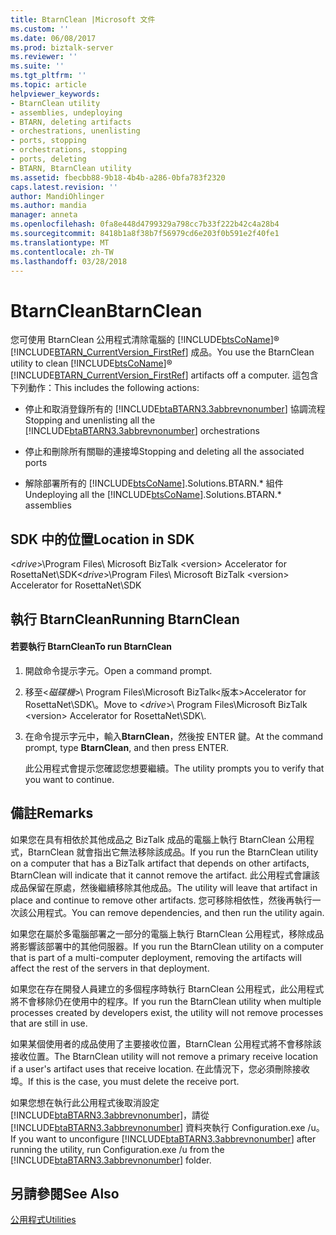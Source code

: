 ```yaml
---
title: BtarnClean |Microsoft 文件
ms.custom: ''
ms.date: 06/08/2017
ms.prod: biztalk-server
ms.reviewer: ''
ms.suite: ''
ms.tgt_pltfrm: ''
ms.topic: article
helpviewer_keywords:
- BtarnClean utility
- assemblies, undeploying
- BTARN, deleting artifacts
- orchestrations, unenlisting
- ports, stopping
- orchestrations, stopping
- ports, deleting
- BTARN, BtarnClean utility
ms.assetid: fbecbb88-9b18-4b4b-a286-0bfa783f2320
caps.latest.revision: ''
author: MandiOhlinger
ms.author: mandia
manager: anneta
ms.openlocfilehash: 0fa8e448d4799329a798cc7b33f222b42c4a28b4
ms.sourcegitcommit: 8418b1a8f38b7f56979cd6e203f0b591e2f40fe1
ms.translationtype: MT
ms.contentlocale: zh-TW
ms.lasthandoff: 03/28/2018
---
```

# <a name="btarnclean"></a><span data-ttu-id="4709a-102">BtarnClean</span><span class="sxs-lookup"><span data-stu-id="4709a-102">BtarnClean</span></span>
<span data-ttu-id="4709a-103">您可使用 BtarnClean 公用程式清除電腦的 [!INCLUDE[btsCoName](../../includes/btsconame-md.md)]® [!INCLUDE[BTARN_CurrentVersion_FirstRef](../../includes/btarn-currentversion-firstref-md.md)] 成品。</span><span class="sxs-lookup"><span data-stu-id="4709a-103">You use the BtarnClean utility to clean [!INCLUDE[btsCoName](../../includes/btsconame-md.md)]® [!INCLUDE[BTARN_CurrentVersion_FirstRef](../../includes/btarn-currentversion-firstref-md.md)] artifacts off a computer.</span></span> <span data-ttu-id="4709a-104">這包含下列動作：</span><span class="sxs-lookup"><span data-stu-id="4709a-104">This includes the following actions:</span></span>  
  
-   <span data-ttu-id="4709a-105">停止和取消登錄所有的 [!INCLUDE[btaBTARN3.3abbrevnonumber](../../includes/btabtarn3-3abbrevnonumber-md.md)] 協調流程</span><span class="sxs-lookup"><span data-stu-id="4709a-105">Stopping and unenlisting all the [!INCLUDE[btaBTARN3.3abbrevnonumber](../../includes/btabtarn3-3abbrevnonumber-md.md)] orchestrations</span></span>  
  
-   <span data-ttu-id="4709a-106">停止和刪除所有關聯的連接埠</span><span class="sxs-lookup"><span data-stu-id="4709a-106">Stopping and deleting all the associated ports</span></span>  
  
-   <span data-ttu-id="4709a-107">解除部署所有的 [!INCLUDE[btsCoName](../../includes/btsconame-md.md)].Solutions.BTARN.\* 組件</span><span class="sxs-lookup"><span data-stu-id="4709a-107">Undeploying all the [!INCLUDE[btsCoName](../../includes/btsconame-md.md)].Solutions.BTARN.\* assemblies</span></span>  
  
## <a name="location-in-sdk"></a><span data-ttu-id="4709a-108">SDK 中的位置</span><span class="sxs-lookup"><span data-stu-id="4709a-108">Location in SDK</span></span>  
 <span data-ttu-id="4709a-109">\<*drive*\>\Program Files\ Microsoft BizTalk \<version\> Accelerator for RosettaNet\SDK</span><span class="sxs-lookup"><span data-stu-id="4709a-109">\<*drive*\>\Program Files\ Microsoft BizTalk \<version\> Accelerator for RosettaNet\SDK</span></span>  
  
## <a name="running-btarnclean"></a><span data-ttu-id="4709a-110">執行 BtarnClean</span><span class="sxs-lookup"><span data-stu-id="4709a-110">Running BtarnClean</span></span>  
  
#### <a name="to-run-btarnclean"></a><span data-ttu-id="4709a-111">若要執行 BtarnClean</span><span class="sxs-lookup"><span data-stu-id="4709a-111">To run BtarnClean</span></span>  
  
1.  <span data-ttu-id="4709a-112">開啟命令提示字元。</span><span class="sxs-lookup"><span data-stu-id="4709a-112">Open a command prompt.</span></span>  
  
2.  <span data-ttu-id="4709a-113">移至\<*磁碟機*\>\ Program Files\Microsoft BizTalk\<版本\>Accelerator for RosettaNet\SDK\\。</span><span class="sxs-lookup"><span data-stu-id="4709a-113">Move to \<*drive*\>\ Program Files\Microsoft BizTalk \<version\> Accelerator for RosettaNet\SDK\\.</span></span>  
  
3.  <span data-ttu-id="4709a-114">在命令提示字元中，輸入**BtarnClean**，然後按 ENTER 鍵。</span><span class="sxs-lookup"><span data-stu-id="4709a-114">At the command prompt, type **BtarnClean**, and then press ENTER.</span></span>  
  
     <span data-ttu-id="4709a-115">此公用程式會提示您確認您想要繼續。</span><span class="sxs-lookup"><span data-stu-id="4709a-115">The utility prompts you to verify that you want to continue.</span></span>  
  
## <a name="remarks"></a><span data-ttu-id="4709a-116">備註</span><span class="sxs-lookup"><span data-stu-id="4709a-116">Remarks</span></span>  
 <span data-ttu-id="4709a-117">如果您在具有相依於其他成品之 BizTalk 成品的電腦上執行 BtarnClean 公用程式，BtarnClean 就會指出它無法移除該成品。</span><span class="sxs-lookup"><span data-stu-id="4709a-117">If you run the BtarnClean utility on a computer that has a BizTalk artifact that depends on other artifacts, BtarnClean will indicate that it cannot remove the artifact.</span></span> <span data-ttu-id="4709a-118">此公用程式會讓該成品保留在原處，然後繼續移除其他成品。</span><span class="sxs-lookup"><span data-stu-id="4709a-118">The utility will leave that artifact in place and continue to remove other artifacts.</span></span> <span data-ttu-id="4709a-119">您可移除相依性，然後再執行一次該公用程式。</span><span class="sxs-lookup"><span data-stu-id="4709a-119">You can remove dependencies, and then run the utility again.</span></span>  
  
 <span data-ttu-id="4709a-120">如果您在屬於多電腦部署之一部分的電腦上執行 BtarnClean 公用程式，移除成品將影響該部署中的其他伺服器。</span><span class="sxs-lookup"><span data-stu-id="4709a-120">If you run the BtarnClean utility on a computer that is part of a multi-computer deployment, removing the artifacts will affect the rest of the servers in that deployment.</span></span>  
  
 <span data-ttu-id="4709a-121">如果您在存在開發人員建立的多個程序時執行 BtarnClean 公用程式，此公用程式將不會移除仍在使用中的程序。</span><span class="sxs-lookup"><span data-stu-id="4709a-121">If you run the BtarnClean utility when multiple processes created by developers exist, the utility will not remove processes that are still in use.</span></span>  
  
 <span data-ttu-id="4709a-122">如果某個使用者的成品使用了主要接收位置，BtarnClean 公用程式將不會移除該接收位置。</span><span class="sxs-lookup"><span data-stu-id="4709a-122">The BtarnClean utility will not remove a primary receive location if a user's artifact uses that receive location.</span></span> <span data-ttu-id="4709a-123">在此情況下，您必須刪除接收埠。</span><span class="sxs-lookup"><span data-stu-id="4709a-123">If this is the case, you must delete the receive port.</span></span>  
  
 <span data-ttu-id="4709a-124">如果您想在執行此公用程式後取消設定 [!INCLUDE[btaBTARN3.3abbrevnonumber](../../includes/btabtarn3-3abbrevnonumber-md.md)]，請從 [!INCLUDE[btaBTARN3.3abbrevnonumber](../../includes/btabtarn3-3abbrevnonumber-md.md)] 資料夾執行 Configuration.exe /u。</span><span class="sxs-lookup"><span data-stu-id="4709a-124">If you want to unconfigure [!INCLUDE[btaBTARN3.3abbrevnonumber](../../includes/btabtarn3-3abbrevnonumber-md.md)] after running the utility, run Configuration.exe /u from the [!INCLUDE[btaBTARN3.3abbrevnonumber](../../includes/btabtarn3-3abbrevnonumber-md.md)] folder.</span></span>  
  
## <a name="see-also"></a><span data-ttu-id="4709a-125">另請參閱</span><span class="sxs-lookup"><span data-stu-id="4709a-125">See Also</span></span>  
 [<span data-ttu-id="4709a-126">公用程式</span><span class="sxs-lookup"><span data-stu-id="4709a-126">Utilities</span></span>](../../adapters-and-accelerators/accelerator-rosettanet/utilities1.md)